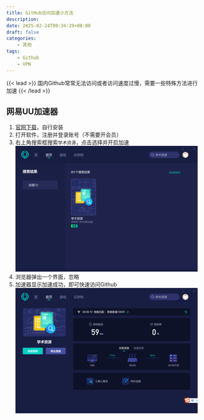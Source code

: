 ```yaml
---
title: GitHub访问加速小方法
description: 
date: 2025-02-24T00:34:29+08:00
draft: false
categories:
    - 其他
tags:
    - Github
    - VPN
---
```


{{< lead >}}
国内Github常常无法访问或者访问速度过慢，需要一些特殊方法进行加速 
{{< /lead >}}

## 网易UU加速器

1. [官网下载](https://uu.163.com/)，自行安装
2. 打开软件，注册并登录账号（不需要开会员）
3. 右上角搜索框搜索`学术资源`，点击选择并开启加速
![学术资源](search.png)
4. 浏览器弹出一个界面，忽略
5. 加速器显示加速成功，即可快速访问Github
![加速成功](加速成功.png)

